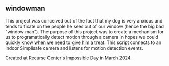 ## windowman
This project was conceived out of the fact that my dog is very anxious and tends to fixate on the people he sees out of our window (hence the big bad "window man"). The purpose of this project was to create a mechanism for us to programatically detect motion through a camera in hopes we could quickly know [when we need to give him a trea](https://www.akc.org/expert-advice/training/operant-conditioning-positive-reinforcement-dog-training/)t. This script connects to an indoor Simplisafe camera and listens for motion detection events.



Created at Recurse Center's Impossible Day in March 2024.
